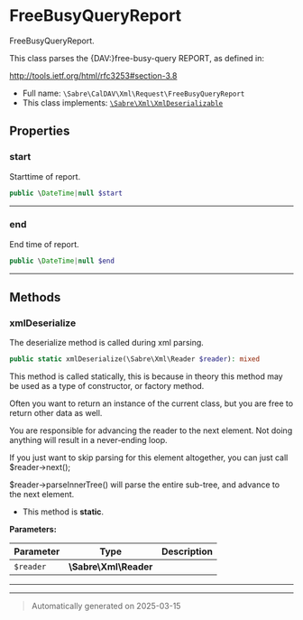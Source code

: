
# FreeBusyQueryReport

FreeBusyQueryReport.

This class parses the {DAV:}free-busy-query REPORT, as defined in:

http://tools.ietf.org/html/rfc3253#section-3.8

* Full name: `\Sabre\CalDAV\Xml\Request\FreeBusyQueryReport`
* This class implements:
[`\Sabre\Xml\XmlDeserializable`](../../../Xml/XmlDeserializable.md)



## Properties


### start

Starttime of report.

```php
public \DateTime|null $start
```






***

### end

End time of report.

```php
public \DateTime|null $end
```






***

## Methods


### xmlDeserialize

The deserialize method is called during xml parsing.

```php
public static xmlDeserialize(\Sabre\Xml\Reader $reader): mixed
```

This method is called statically, this is because in theory this method
may be used as a type of constructor, or factory method.

Often you want to return an instance of the current class, but you are
free to return other data as well.

You are responsible for advancing the reader to the next element. Not
doing anything will result in a never-ending loop.

If you just want to skip parsing for this element altogether, you can
just call $reader->next();

$reader->parseInnerTree() will parse the entire sub-tree, and advance to
the next element.

* This method is **static**.




**Parameters:**

| Parameter | Type | Description |
|-----------|------|-------------|
| `$reader` | **\Sabre\Xml\Reader** |  |





***


***
> Automatically generated on 2025-03-15
